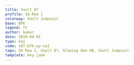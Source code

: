 ```yaml
---
title: Vault 87
profile: SA Row 1
colorway: Vault Jumpsuit
base: BFK
legend: YY
author: baker
date: 2016-04-01
type: key
code: v87-bfk-yy-sa1
tags: SA Row 1, Vault 87, Glowing One GB, Vault Jumpsuit
template: key.jade
---
```


<span class="more"> 

